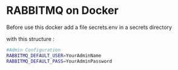 # RABBITMQ on Docker
Before use this docker
add a file secrets.env in a secrets directory

with this structure :

```bash
#Admin Configuration
RABBITMQ_DEFAULT_USER=YourAdminName
RABBITMQ_DEFAULT_PASS=YourAdminPassword
```